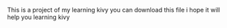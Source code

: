 This is a project of my learning kivy you can download this file i hope it will help you learning kivy
